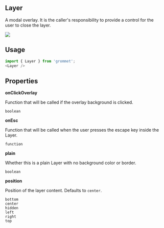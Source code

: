 ## Layer
A modal overlay. It is the caller's responsibility to provide a control for
      the user to close the layer.

[![](https://codesandbox.io/static/img/play-codesandbox.svg)](https://codesandbox.io/s/github/grommet/grommet-site?initialpath=layer&amp;module=%2Fscreens%2FLayer.js)
## Usage

```javascript
import { Layer } from 'grommet';
<Layer />
```

## Properties

**onClickOverlay**

Function that will be called if the overlay background is clicked.

```
boolean
```

**onEsc**

Function that will be called when the user presses the escape key inside the Layer.

```
function
```

**plain**

Whether this is a plain Layer with no background color or border.

```
boolean
```

**position**

Position of the layer content. Defaults to `center`.

```
bottom
center
hidden
left
right
top
```
  
